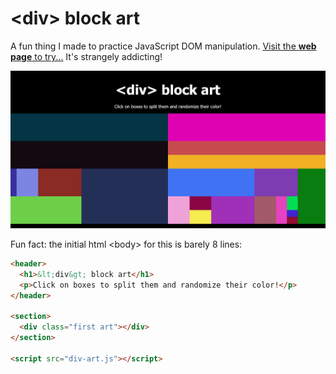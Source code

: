 # \<div\> block art
A fun thing I made to practice JavaScript DOM manipulation. [Visit the **web page** to try...](https://ellenlloyd.ca/div-art/) It's strangely addicting!

<img src="og.png" alt="<div> block art: click to create and change!" title="Div Art" width="800"/>

Fun fact: the initial html \<body\> for this is barely 8 lines:

```html
<header>
  <h1>&lt;div&gt; block art</h1>
  <p>Click on boxes to split them and randomize their color!</p>
</header>

<section>
  <div class="first art"></div>
</section>

<script src="div-art.js"></script>
```
